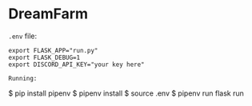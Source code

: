 # DreamFarm

`.env` file:
```
export FLASK_APP="run.py"
export FLASK_DEBUG=1
export DISCORD_API_KEY="your key here"

Running:
```
$ pip install pipenv
$ pipenv install
$ source .env
$ pipenv run flask run
```

